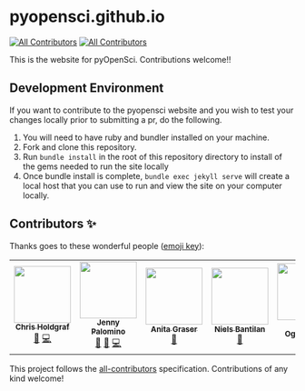 # pyopensci.github.io
[![All Contributors](https://img.shields.io/badge/all_contributors-2-orange.svg?style=flat-square)](#contributors)
[![All Contributors](https://img.shields.io/badge/all_contributors-3-orange.svg?style=flat-square)](#contributors)

This is the website for pyOpenSci. Contributions welcome!!

## Development Environment

If you want to contribute to the pyopensci website and you wish to test your changes locally prior to submitting a pr, 
do the following.

1. You will need to have ruby and bundler installed on your machine.
2. Fork and clone this repository. 
3. Run `bundle install` in the root of this repository directory to install of the gems needed to run the site locally
4. Once bundle install is complete, `bundle exec jekyll serve` will create a local host that you can use to run and view the site on your computer locally. 

## Contributors ✨

Thanks goes to these wonderful people ([emoji key](https://allcontributors.org/docs/en/emoji-key)):

<!-- ALL-CONTRIBUTORS-LIST:START - Do not remove or modify this section -->
<!-- prettier-ignore-start -->
<!-- markdownlint-disable -->
<table>
  <tr>
    <td align="center"><a href="http://chrisholdgraf.com"><img src="https://avatars1.githubusercontent.com/u/1839645?v=4" width="100px;" alt=""/><br /><sub><b>Chris Holdgraf</b></sub></a><br /><a href="#ideas-choldgraf" title="Ideas, Planning, & Feedback">🤔</a> <a href="https://github.com/pyOpenSci/pyopensci.github.io/commits?author=choldgraf" title="Code">💻</a></td>
    <td align="center"><a href="http://www.earthdatascience.org"><img src="https://avatars0.githubusercontent.com/u/4017492?v=4" width="100px;" alt=""/><br /><sub><b>Jenny Palomino</b></sub></a><br /><a href="#ideas-jlpalomino" title="Ideas, Planning, & Feedback">🤔</a> <a href="https://github.com/pyOpenSci/pyopensci.github.io/pulls?q=is%3Apr+reviewed-by%3Ajlpalomino" title="Reviewed Pull Requests">👀</a> <a href="https://github.com/pyOpenSci/pyopensci.github.io/commits?author=jlpalomino" title="Code">💻</a></td>
    <td align="center"><a href="http://anitagraser.com"><img src="https://avatars0.githubusercontent.com/u/590385?v=4" width="100px;" alt=""/><br /><sub><b>Anita Graser</b></sub></a><br /><a href="#blog-anitagraser" title="Blogposts">📝</a></td>
    <td align="center"><a href="http://cosmicbboy.github.io/"><img src="https://avatars0.githubusercontent.com/u/2816689?v=4" width="100px;" alt=""/><br /><sub><b>Niels Bantilan</b></sub></a><br /><a href="#blog-cosmicBboy" title="Blogposts">📝</a></td>
    <td align="center"><a href="https://github.com/xmnlab"><img src="https://avatars2.githubusercontent.com/u/5209757?v=4" width="100px;" alt=""/><br /><sub><b>Ivan Ogasawara</b></sub></a><br /><a href="#blog-xmnlab" title="Blogposts">📝</a></td>
    <td align="center"><a href="https://twitter.com/githubbers"><img src="https://avatars2.githubusercontent.com/u/11934090?v=4" width="100px;" alt=""/><br /><sub><b>David Nicholson</b></sub></a><br /><a href="#blog-NickleDave" title="Blogposts">📝</a></td>
  </tr>
</table>

<!-- markdownlint-enable -->
<!-- prettier-ignore-end -->
<!-- ALL-CONTRIBUTORS-LIST:END -->

This project follows the [all-contributors](https://github.com/all-contributors/all-contributors) specification. Contributions of any kind welcome!
